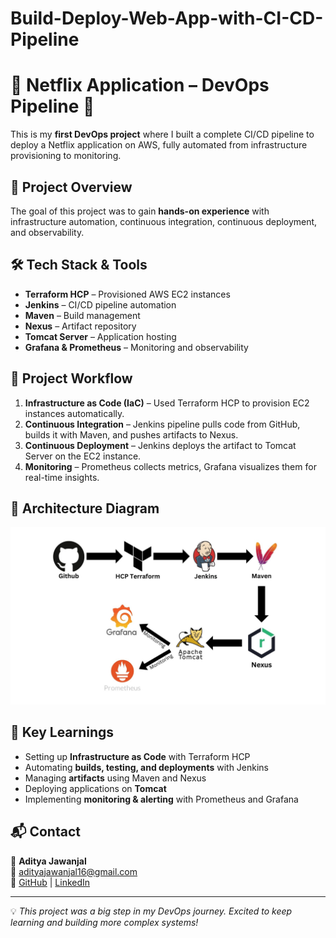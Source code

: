 # Build-Deploy-Web-App-with-CI-CD-Pipeline
# 🚀 Netflix Application – DevOps Pipeline 🚀

This is my **first DevOps project** where I built a complete CI/CD pipeline to deploy a Netflix application on AWS, fully automated from infrastructure provisioning to monitoring.  

## 📌 Project Overview
The goal of this project was to gain **hands-on experience** with infrastructure automation, continuous integration, continuous deployment, and observability.

## 🛠 Tech Stack & Tools
- **Terraform HCP** – Provisioned AWS EC2 instances
- **Jenkins** – CI/CD pipeline automation
- **Maven** – Build management
- **Nexus** – Artifact repository
- **Tomcat Server** – Application hosting
- **Grafana & Prometheus** – Monitoring and observability

## 📂 Project Workflow
1. **Infrastructure as Code (IaC)** – Used Terraform HCP to provision EC2 instances automatically.
2. **Continuous Integration** – Jenkins pipeline pulls code from GitHub, builds it with Maven, and pushes artifacts to Nexus.
3. **Continuous Deployment** – Jenkins deploys the artifact to Tomcat Server on the EC2 instance.
4. **Monitoring** – Prometheus collects metrics, Grafana visualizes them for real-time insights.

## 📸 Architecture Diagram
![Diagram](Img/0.jpg)

## 🚀 Key Learnings
- Setting up **Infrastructure as Code** with Terraform HCP
- Automating **builds, testing, and deployments** with Jenkins
- Managing **artifacts** using Maven and Nexus
- Deploying applications on **Tomcat**
- Implementing **monitoring & alerting** with Prometheus and Grafana

## 📬 Contact
👤 **Aditya Jawanjal**  
📧 [adityajawanjal16@gmail.com](mailto:adityajawanjal16@gmail.com)  
🔗 [GitHub](https://github.com/AdiJawanjal) | [LinkedIn](https://www.linkedin.com/in/aditya-jawanjal)

---
💡 *This project was a big step in my DevOps journey. Excited to keep learning and building more complex systems!*
